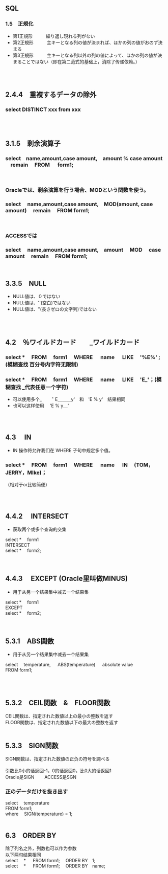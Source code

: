 ## SQL
### 1.5&emsp;正規化
- 第1正規形　&emsp;&emsp;繰り返し現れる列がない
- 第2正規形　&emsp;&emsp;主キーとなる列の値が決まれば、ほかの列の値がおのず決まる
- 第3正規形　&emsp;&emsp;主キーとなる列以外の列の値によって、ほかの列の値が決まることではない（即在第二范式的基础上，消除了传递依赖。）
<br>
<br>

## 2.4.4&emsp;重複するデータの除外
### select DISTINCT xxx from xxx
<br>
<br>

## 3.1.5&emsp;剰余演算子
### select&emsp;name,amount,case amount,&emsp;amount % case amount &emsp;remain&emsp; FROM &emsp;  form1;
<br>

### Oracleでは、剰余演算を行う場合、MODという関数を使う。
### select&emsp; name,amount,case amount,&emsp;MOD(amount, case amount) &emsp;remain &emsp;FROM  form1;
<br>

### ACCESSでは
### select&emsp; name,amount,case amount,&emsp;amount&emsp; MOD&emsp; case amount &emsp;remain &emsp;FROM  form1;
<br>

## 3.3.5&emsp;NULL
- NULL値は、０ではない
- NULL値は、''(空白)ではない
- NULL値は、"(長さゼロの文字列)ではない
<br>
<br>

## 4.2&emsp;％ワイルドカード&emsp;&emsp;_ワイルドカード
### select * &emsp;FROM &emsp;form1 &emsp;WHERE &emsp; name &emsp; LIKE &emsp;'%E%' ;(模糊查找 百分号内字符无限制)

### select * &emsp;FROM &emsp;form1 &emsp;WHERE &emsp; name &emsp; LIKE &emsp;'E_'；(模糊查找 _代表任意一个字符)
- 可以使用多个_&emsp;　＇E＿＿＿y'&emsp;和&emsp;'E % y'&emsp;结果相同
- 也可以这样使用&emsp; 'E % y＿'

<br>
<br>

## 4.3&emsp; IN
- IN 操作符允许我们在 WHERE 子句中规定多个值。
### select * &emsp;FROM &emsp;form1 &emsp;WHERE &emsp; name  &emsp; IN &emsp;(TOM，JERRY，MIke)；
（相对于or比较简便）

<br>
<br>

## 4.4.2&emsp; INTERSECT

- 获取两个或多个查询的交集

select * &emsp;form1   
INTERSECT  
select * &emsp;form2;   
<br>
<br>

## 4.4.3&emsp; EXCEPT (Oracle里叫做MINUS)

- 用于从另一个结果集中减去一个结果集

select * &emsp;form1   
EXCEPT  
select * &emsp;form2;   
<br>
<br>

## 5.3.1&emsp;ABS関数 

- 用于从另一个结果集中减去一个结果集

select  &emsp;temperature, &emsp; ABS(temperature) &emsp; absolute value  
FROM form1;

<br>
<br>

## 5.3.2&emsp;CEIL関数&emsp;&&emsp;FLOOR関数
CEIL関数は、指定された数値以上の最小の整数を返す  
FLOOR関数は、指定された数値以下の最大の整数を返す　　
<br>
<br>

## 5.3.3&emsp;SIGN関数
SIGN関数は、指定された数値の正负の符号を調べる  
<br>
引数比0小的话返回-1，0的话返回0，比0大的话返回1  
Oracle是SIGN &emsp;&emsp;ACCESS是SGN 
<br>

### 正のデータだけを抜き出す
select  &emsp;temperature  
FROM form1;  
where &emsp;SIGN(temperature) = 1;
<br>
<br> 

## 6.3&emsp;ORDER BY
除了列名之外，列数也可以作为参数  
以下两句结果相同  
select &emsp;* &emsp; FROM form1; &emsp;ORDER BY&emsp;1;  
select &emsp;* &emsp; FROM form1; &emsp;ORDER BY&emsp;name;



